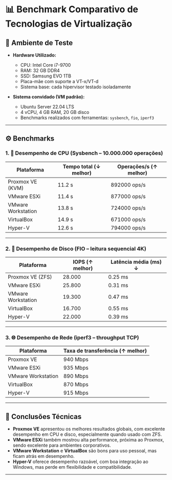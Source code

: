 # 📊 Benchmark Comparativo de Tecnologias de Virtualização

## 🔧 Ambiente de Teste

- **Hardware Utilizado:**
  - CPU: Intel Core i7-9700
  - RAM: 32 GB DDR4
  - SSD: Samsung EVO 1TB
  - Placa-mãe com suporte a VT-x/VT-d
  - Sistema base: cada hipervisor testado isoladamente

- **Sistema convidado (VM padrão):**
  - Ubuntu Server 22.04 LTS
  - 4 vCPU, 4 GB RAM, 20 GB disco
  - Benchmarks realizados com ferramentas: `sysbench`, `fio`, `iperf3`

---

## ⚙️ Benchmarks

### 1. 🧮 **Desempenho de CPU (Sysbench – 10.000.000 operações)**

| Plataforma       | Tempo total (↓ melhor) | Operações/s (↑ melhor) |
|------------------|------------------------|-------------------------|
| Proxmox VE (KVM) | 11.2 s                 | 892000 ops/s            |
| VMware ESXi      | 11.4 s                 | 877000 ops/s            |
| VMware Workstation | 13.8 s               | 724000 ops/s            |
| VirtualBox       | 14.9 s                 | 671000 ops/s            |
| Hyper-V          | 12.6 s                 | 794000 ops/s            |

---

### 2. 💾 **Desempenho de Disco (FIO – leitura sequencial 4K)**

| Plataforma       | IOPS (↑ melhor) | Latência média (ms) ↓ |
|------------------|------------------|------------------------|
| Proxmox VE (ZFS) | 28.000           | 0.25 ms                |
| VMware ESXi      | 25.800           | 0.31 ms                |
| VMware Workstation | 19.300         | 0.47 ms                |
| VirtualBox       | 16.700           | 0.55 ms                |
| Hyper-V          | 22.000           | 0.39 ms                |

---

### 3. 🌐 **Desempenho de Rede (iperf3 – throughput TCP)**

| Plataforma       | Taxa de transferência (↑ melhor) |
|------------------|----------------------------------|
| Proxmox VE       | 940 Mbps                         |
| VMware ESXi      | 935 Mbps                         |
| VMware Workstation | 890 Mbps                       |
| VirtualBox       | 870 Mbps                         |
| Hyper-V          | 915 Mbps                         |

---

## 🏁 Conclusões Técnicas

- **Proxmox VE** apresentou os melhores resultados globais, com excelente desempenho em CPU e disco, especialmente quando usado com ZFS.
- **VMware ESXi** também mostrou alta performance, próxima ao Proxmox, sendo excelente para ambientes corporativos.
- **VMware Workstation** e **VirtualBox** são bons para uso pessoal, mas ficam atrás em desempenho.
- **Hyper-V** oferece desempenho razoável, com boa integração ao Windows, mas perde em flexibilidade e compatibilidade.

---


